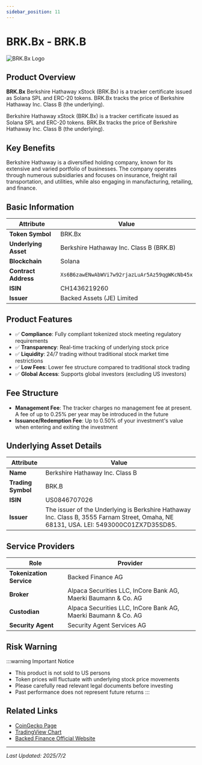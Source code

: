 ```yaml
---
sidebar_position: 11
---
```


# BRK.Bx - BRK.B

![BRK.Bx Logo](/img/tokens/BRK.Bx.svg)

## Product Overview

**BRK.Bx** Berkshire Hathaway xStock (BRK.Bx) is a tracker certificate issued as Solana SPL and ERC-20 tokens. BRK.Bx tracks the price of Berkshire Hathaway Inc. Class B (the underlying).

Berkshire Hathaway xStock (BRK.Bx) is a tracker certificate issued as Solana SPL and ERC-20 tokens. BRK.Bx tracks the price of Berkshire Hathaway Inc. Class B (the underlying).

## Key Benefits

Berkshire Hathaway is a diversified holding company, known for its extensive and varied portfolio of businesses. The company operates through numerous subsidiaries and focuses on insurance, freight rail transportation, and utilities, while also engaging in manufacturing, retailing, and finance.

## Basic Information

| Attribute | Value |
|------|----|
| **Token Symbol** | BRK.Bx |
| **Underlying Asset** | Berkshire Hathaway Inc. Class B (BRK.B) |
| **Blockchain** | Solana |
| **Contract Address** | `Xs6B6zawENwAbWVi7w92rjazLuAr5Az59qgWKcNb45x` |
| **ISIN** | CH1436219260 |
| **Issuer** | Backed Assets (JE) Limited |

## Product Features

- ✅ **Compliance**: Fully compliant tokenized stock meeting regulatory requirements
- ✅ **Transparency**: Real-time tracking of underlying stock price
- ✅ **Liquidity**: 24/7 trading without traditional stock market time restrictions
- ✅ **Low Fees**: Lower fee structure compared to traditional stock trading
- ✅ **Global Access**: Supports global investors (excluding US investors)

## Fee Structure

- **Management Fee**: The tracker charges no management fee at present. A fee of up to 0.25% per year may be introduced in the future
- **Issuance/Redemption Fee**: Up to 0.50% of your investment's value when entering and exiting the investment

## Underlying Asset Details

| Attribute | Value |
|------|----|
| **Name** | Berkshire Hathaway Inc. Class B |
| **Trading Symbol** | BRK.B |
| **ISIN** | US0846707026 |
| **Issuer** | The issuer of the Underlying is Berkshire Hathaway Inc. Class B, 3555 Farnam Street, Omaha, NE 68131, USA. LEI: 5493000C01ZX7D35SD85. |

## Service Providers

| Role | Provider |
|------|----|
| **Tokenization Service** | Backed Finance AG |
| **Broker** | Alpaca Securities LLC, InCore Bank AG, Maerki Baumann & Co. AG |
| **Custodian** | Alpaca Securities LLC, InCore Bank AG, Maerki Baumann & Co. AG |
| **Security Agent** | Security Agent Services AG |

## Risk Warning

:::warning Important Notice
- This product is not sold to US persons
- Token prices will fluctuate with underlying stock price movements
- Please carefully read relevant legal documents before investing
- Past performance does not represent future returns
:::

## Related Links

- [CoinGecko Page](https://www.coingecko.com/)
- [TradingView Chart](https://www.tradingview.com/)
- [Backed Finance Official Website](https://backed.fi/)

---

*Last Updated: 2025/7/2*
